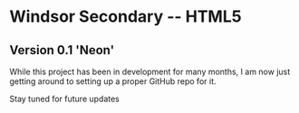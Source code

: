 Windsor Secondary -- HTML5
========

Version 0.1 'Neon'
--------

While this project has been in development for many months, I am now just getting around to setting up a proper GitHub repo for it.

Stay tuned for future updates
